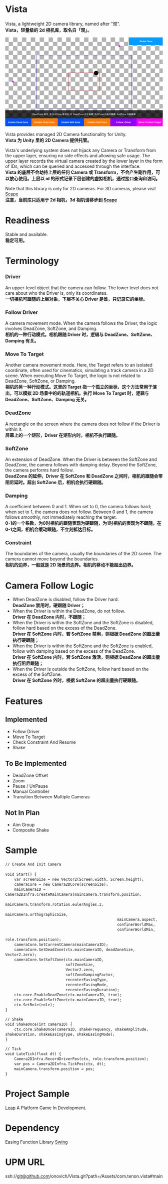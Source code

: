 # Vista
Vista, a lightweight 2D camera library, named after "观".<br/>
**Vista，轻量级的 2d 相机库，取名自「观」。**

![](https://github.com/onovich/Vista/blob/main/Assets/com.tenon.vista/Resources_Sample/codecover_visita.png)

Vista provides managed 2D Camera functionality for Unity.<br/>
**Vista 为 Unity 里的 2D Camera 提供托管。**

Vista's underlying system does not hijack any Camera or Transform from the upper layer, ensuring no side effects and allowing safe usage. The upper layer records the virtual camera created by the lower layer in the form of IDs, which can be queried and accessed through the interface.<br/>
**Vista 的底层不会劫持上层的任何 Camera 或 Transform，不会产生副作用，可以放心使用。上层以 id 的形式记录下层创建的虚拟相机，通过接口查询和访问。**

Note that this library is only for 2D cameras. For 3D cameras, please visit [Scape](https://github.com/onovich/Scape)<br/>
**注意，当前库只适用于 2d 相机，3d 相机请移步到 [Scape](https://github.com/onovich/Scape)**

# Readiness
Stable and available.<br/>
**稳定可用。**

# Terminology
### Driver
An upper-level object that the camera can follow. The lower level does not care about who the Driver is, only its coordinates.<br/>
**一切相机可跟随的上层对象，下层不关心 Driver 是谁，只记录它的坐标。**

### Follow Driver
A camera movement mode. When the camera follows the Driver, the logic involves DeadZone, SoftZone, and Damping.<br/>
**相机的一种行动模式。相机跟随 Driver 时，逻辑与 DeadZone、SoftZone、Damping 有关。**

### Move To Target
Another camera movement mode. Here, the Target refers to an isolated coordinate, often used for cinematics, simulating a track camera in a 2D scene. When executing Move To Target, the logic is not related to DeadZone, SoftZone, or Damping.<br/>
**相机的另一种行动模式。这里的 Target 指一个孤立的坐标，这个方法常用于演出，可以模拟 2D 场景中的的轨道相机。执行 Move To Target 时，逻辑与  DeadZone、SoftZone、Damping 无关。**

### DeadZone
A rectangle on the screen where the camera does not follow if the Driver is within it.<br/>
**屏幕上的一个矩形，Driver 在矩形内时，相机不执行跟随。**

### SoftZone
An extension of DeadZone. When the Driver is between the SoftZone and DeadZone, the camera follows with damping delay. Beyond the SoftZone, the camera performs hard follow.<br/>
**DeadZone 的延伸，Driver 在 SoftZone 和 DeadZone 之间时，相机的跟随会带阻尼延时。超出 SoftZone 后，相机会执行硬跟随。**

### Damping
A coefficient between 0 and 1. When set to 0, the camera follows hard; when set to 1, the camera does not follow. Between 0 and 1, the camera follows smoothly, not immediately reaching the target.<br/>
**0-1的一个系数，为0时相机的跟随表现为硬跟随，为1时相机的表现为不跟随，在0-1之间，相机会缓动跟随，不立刻抵达目标。**

### Constraint
The boundaries of the camera, usually the boundaries of the 2D scene. The camera cannot move beyond the boundaries.<br/>
**相机的边界，一般就是 2D 场景的边界。相机的移动不能超出边界。**

# Camera Follow Logic
* When DeadZone is disabled, follow the Driver hard.<br/>
  **DeadZone 禁用时，硬跟随 Driver；**
* When the Driver is within the DeadZone, do not follow.<br/>
  **Driver 在 DeadZone 内时，不跟随；**
* When the Driver is within the SoftZone and the SoftZone is disabled, follow hard based on the excess of the DeadZone.<br/>
  **Driver 在 SoftZone 内时，若 SoftZone 禁用，则根据 DeadZone 的超出量执行硬跟随；**
* When the Driver is within the SoftZone and the SoftZone is enabled, follow with damping based on the excess of the DeadZone.<br/>
  **Driver 在 SoftZone 内时，若 SoftZone 激活，则根据 DeadZone 的超出量执行阻尼跟随；**
* When the Driver is outside the SoftZone, follow hard based on the excess of the SoftZone.<br/>
  **Driver 在 SoftZone 外时，根据 SoftZone 的超出量执行硬跟随。**

# Features
## Implemented
* Follow Driver
* Move To Target
* Check Constraint And Resume
* Shake

## To Be Implemented
* DeadZone Offset
* Zoom
* Pause / UnPause
* Manual Controller
* Transition Between Multiple Cameras

## Not In Plan
* Aim Group
* Composite Shake

# Sample
```
// Create And Init Camera

void Start() {
    var screenSize = new Vector2(Screen.width, Screen.height);
    cameraCore = new Camera2DCore(screenSize);
    mainCameraID = Camera2DInfra.CreateMainCamera(mainCamera.transform.position,
                                                  mainCamera.transform.rotation.eulerAngles.z,
                                                  mainCamera.orthographicSize,
                                                  mainCamera.aspect,
                                                  confinerWorldMax,
                                                  confinerWorldMin,
                                                  role.transform.position);
    cameraCore.SetCurrentCamera(mainCameraID);
    cameraCore.SetDeadZone(ctx.mainCameraID, deadZoneSize, Vector2.zero);
    cameraCore.SetSoftZone(ctx.mainCameraID,
                           softZoneSize,
                           Vector2.zero,
                           softZoneDampingFactor,
                           recenterEasingType,
                           recenterEasingMode,
                           recenterEasingDuration);
    ctx.core.EnableDeadZone(ctx.mainCameraID, true);
    ctx.core.EnableSoftZone(ctx.mainCameraID, true);
    ctx.SetRole(role);
}
```

```
// Shake
void ShakeOnce(int cameraID) {
    ctx.core.ShakeOnce(cameraID, shakeFrequency, shakeAmplitude, shakeDuration, shakeEasingType, shakeEasingMode);
}
```

```
// Tick
void LateTick(float dt) {
    Camera2DInfra.RecordDriverPos(ctx, role.transform.position);
    var pos = Camera2DInfra.TickPos(ctx, dt);
    mainCamera.transform.position = pos;
}
```

# Project Sample
[Leap](https://github.com/onovich/Leap) A Platform Game In Development.

# Dependency
Easing Function Library
[Swing](https://github.com/onovich/Swing)

# UPM URL
ssh://git@github.com/onovich/Vista.git?path=/Assets/com.tenon.vista#main
